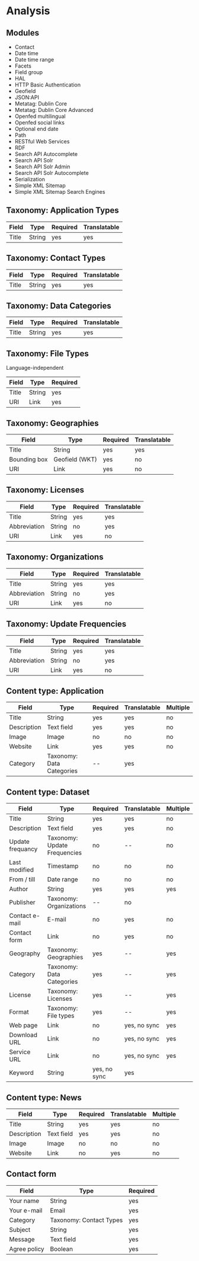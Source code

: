 # Analysis

## Modules

- Contact
- Date time
- Date time range
- Facets
- Field group
- HAL
- HTTP Basic Authentication
- Geofield
- JSON:API
- Metatag: Dublin Core
- Metatag: Dublin Core Advanced
- Openfed multilingual
- Openfed social links
- Optional end date
- Path
- RESTful Web Services
- RDF
- Search API Autocomplete
- Search API Solr
- Search API Solr Admin
- Search API Solr Autocomplete
- Serialization
- Simple XML Sitemap
- Simple XML Sitemap Search Engines

## Taxonomy: Application Types

| Field | Type | Required | Translatable |
| --- | --- | --- | --- |
| Title | String | yes | yes |

## Taxonomy: Contact Types

| Field | Type | Required | Translatable |
| --- | --- | --- | --- |
| Title | String | yes | yes |

## Taxonomy: Data Categories

| Field | Type | Required | Translatable |
| --- | --- | --- | --- |
| Title | String | yes | yes |

## Taxonomy: File Types

Language-independent

| Field | Type | Required |
| --- | --- | --- |
| Title | String | yes |
| URI | Link | yes |

## Taxonomy: Geographies

| Field | Type | Required | Translatable |
| --- | --- | --- | --- |
| Title | String | yes  | yes |
| Bounding box | Geofield (WKT) | yes | no |
| URI | Link | yes | no |

## Taxonomy: Licenses

| Field | Type | Required | Translatable |
| --- | --- | --- | --- |
| Title | String | yes | yes |
| Abbreviation | String | no | yes |
| URI | Link | yes | no |

## Taxonomy: Organizations

| Field | Type | Required | Translatable |
| --- | --- | --- | --- |
| Title | String | yes | yes |
| Abbreviation | String | no | yes |
| URI | Link | yes | no |

## Taxonomy: Update Frequencies

| Field | Type | Required | Translatable |
| --- | --- | --- | --- |
| Title | String | yes | yes |
| Abbreviation | String | no | yes |
| URI | Link | yes | no |

## Content type: Application

| Field | Type | Required | Translatable | Multiple |
| --- | --- | --- | --- | --- |
| Title | String | yes | yes | no |
| Description | Text field | yes | yes | no |
| Image | Image | no | no | no |
| Website | Link | yes | yes | no |
| Category | Taxonomy: Data Categories | -- | yes |

## Content type: Dataset

| Field | Type | Required | Translatable | Multiple |
| --- | --- | --- | --- | --- |
| Title | String | yes | yes | no |
| Description | Text field | yes | yes | no |
| Update frequancy | Taxonomy: Update Frequencies | no | -- | no |
| Last modified | Timestamp | no | no | no |
| From / till | Date range | no | no | no |
| Author | String | yes | yes | yes |
| Publisher | Taxonomy: Organizations | -- | no |
| Contact e-mail | E-mail | no | yes | no |
| Contact form | Link | no | yes | no |
| Geography | Taxonomy: Geographies | yes | -- | yes |
| Category | Taxonomy: Data Categories | yes | -- | yes |
| License | Taxonomy: Licenses | yes | -- | yes |
| Format | Taxonomy: File types | yes | -- | yes |
| Web page | Link | no | yes, no sync | yes |
| Download URL | Link | no | yes, no sync | yes |
| Service URL | Link | no | yes, no sync | yes |
| Keyword | String | yes, no sync | yes |


## Content type: News

| Field | Type | Required | Translatable | Multiple |
| --- | --- | --- | --- | --- |
| Title | String | yes | yes | no |
| Description | Text field | yes | yes | no |
| Image | Image | no | no | no |
| Website | Link | no | yes | no |

## Contact form

| Field | Type | Required |
| --- | --- | --- |
| Your name | String | yes |
| Your e-mail | Email | yes |
| Category | Taxonomy: Contact Types | yes |
| Subject | String | yes |
| Message | Text field | yes |
| Agree policy | Boolean | yes |
